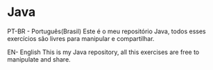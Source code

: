# Java
PT-BR - Português(Brasil)
Este é o meu repositório Java, todos esses exercícios são livres para manipular
e compartilhar.


EN- English
This is my Java repository, all this exercises are free to manipulate
and share.
